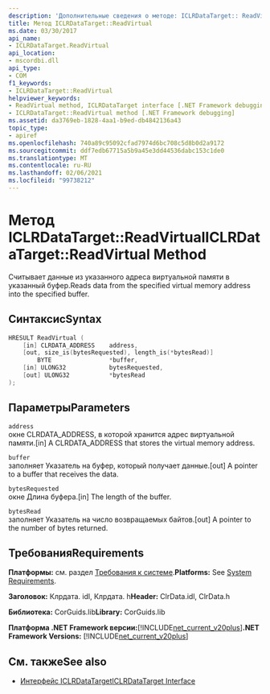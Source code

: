 ```yaml
---
description: 'Дополнительные сведения о методе: ICLRDataTarget:: ReadVirtual'
title: Метод ICLRDataTarget::ReadVirtual
ms.date: 03/30/2017
api_name:
- ICLRDataTarget.ReadVirtual
api_location:
- mscordbi.dll
api_type:
- COM
f1_keywords:
- ICLRDataTarget::ReadVirtual
helpviewer_keywords:
- ReadVirtual method, ICLRDataTarget interface [.NET Framework debugging]
- ICLRDataTarget::ReadVirtual method [.NET Framework debugging]
ms.assetid: da3769eb-1828-4aa1-b9ed-db4842136a43
topic_type:
- apiref
ms.openlocfilehash: 740a89c95092cfad7974d6bc708c5d8b0d2a9172
ms.sourcegitcommit: ddf7edb67715a5b9a45e3dd44536dabc153c1de0
ms.translationtype: MT
ms.contentlocale: ru-RU
ms.lasthandoff: 02/06/2021
ms.locfileid: "99738212"
---
```

# <a name="iclrdatatargetreadvirtual-method"></a><span data-ttu-id="a98b9-103">Метод ICLRDataTarget::ReadVirtual</span><span class="sxs-lookup"><span data-stu-id="a98b9-103">ICLRDataTarget::ReadVirtual Method</span></span>

<span data-ttu-id="a98b9-104">Считывает данные из указанного адреса виртуальной памяти в указанный буфер.</span><span class="sxs-lookup"><span data-stu-id="a98b9-104">Reads data from the specified virtual memory address into the specified buffer.</span></span>  
  
## <a name="syntax"></a><span data-ttu-id="a98b9-105">Синтаксис</span><span class="sxs-lookup"><span data-stu-id="a98b9-105">Syntax</span></span>  
  
```cpp  
HRESULT ReadVirtual (  
    [in] CLRDATA_ADDRESS    address,  
    [out, size_is(bytesRequested), length_is(*bytesRead)]
        BYTE                *buffer,  
    [in] ULONG32            bytesRequested,  
    [out] ULONG32           *bytesRead  
);  
```  
  
## <a name="parameters"></a><span data-ttu-id="a98b9-106">Параметры</span><span class="sxs-lookup"><span data-stu-id="a98b9-106">Parameters</span></span>  

 `address`  
 <span data-ttu-id="a98b9-107">окне CLRDATA_ADDRESS, в которой хранится адрес виртуальной памяти.</span><span class="sxs-lookup"><span data-stu-id="a98b9-107">[in] A CLRDATA_ADDRESS that stores the virtual memory address.</span></span>  
  
 `buffer`  
 <span data-ttu-id="a98b9-108">заполняет Указатель на буфер, который получает данные.</span><span class="sxs-lookup"><span data-stu-id="a98b9-108">[out] A pointer to a buffer that receives the data.</span></span>  
  
 `bytesRequested`  
 <span data-ttu-id="a98b9-109">окне Длина буфера.</span><span class="sxs-lookup"><span data-stu-id="a98b9-109">[in] The length of the buffer.</span></span>  
  
 `bytesRead`  
 <span data-ttu-id="a98b9-110">заполняет Указатель на число возвращаемых байтов.</span><span class="sxs-lookup"><span data-stu-id="a98b9-110">[out] A pointer to the number of bytes returned.</span></span>  
  
## <a name="requirements"></a><span data-ttu-id="a98b9-111">Требования</span><span class="sxs-lookup"><span data-stu-id="a98b9-111">Requirements</span></span>  

 <span data-ttu-id="a98b9-112">**Платформы:** см. раздел [Требования к системе](../../get-started/system-requirements.md).</span><span class="sxs-lookup"><span data-stu-id="a98b9-112">**Platforms:** See [System Requirements](../../get-started/system-requirements.md).</span></span>  
  
 <span data-ttu-id="a98b9-113">**Заголовок:** Клрдата. idl, Клрдата. h</span><span class="sxs-lookup"><span data-stu-id="a98b9-113">**Header:** ClrData.idl, ClrData.h</span></span>  
  
 <span data-ttu-id="a98b9-114">**Библиотека:** CorGuids.lib</span><span class="sxs-lookup"><span data-stu-id="a98b9-114">**Library:** CorGuids.lib</span></span>  
  
 <span data-ttu-id="a98b9-115">**Платформа .NET Framework версии:**[!INCLUDE[net_current_v20plus](../../../../includes/net-current-v20plus-md.md)]</span><span class="sxs-lookup"><span data-stu-id="a98b9-115">**.NET Framework Versions:** [!INCLUDE[net_current_v20plus](../../../../includes/net-current-v20plus-md.md)]</span></span>  
  
## <a name="see-also"></a><span data-ttu-id="a98b9-116">См. также</span><span class="sxs-lookup"><span data-stu-id="a98b9-116">See also</span></span>

- [<span data-ttu-id="a98b9-117">Интерфейс ICLRDataTarget</span><span class="sxs-lookup"><span data-stu-id="a98b9-117">ICLRDataTarget Interface</span></span>](iclrdatatarget-interface.md)
